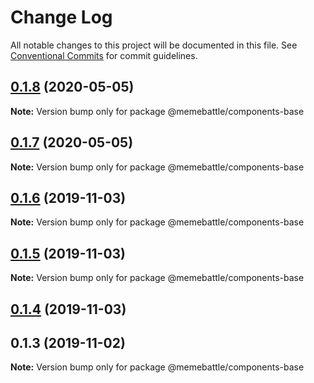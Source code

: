 # Change Log

All notable changes to this project will be documented in this file.
See [Conventional Commits](https://conventionalcommits.org) for commit guidelines.

## [0.1.8](http://gitlab.mems.fun:2224/memebattle/frontend/compare/@memebattle/components-base@0.1.7...@memebattle/components-base@0.1.8) (2020-05-05)

**Note:** Version bump only for package @memebattle/components-base





## [0.1.7](http://gitlab.mems.fun:2224/memebattle/frontend/compare/@memebattle/components-base@0.1.6...@memebattle/components-base@0.1.7) (2020-05-05)

**Note:** Version bump only for package @memebattle/components-base





## [0.1.6](http://gitlab.mems.fun:2224/memebattle/frontend/compare/@memebattle/components-base@0.1.5...@memebattle/components-base@0.1.6) (2019-11-03)

**Note:** Version bump only for package @memebattle/components-base





## [0.1.5](http://gitlab.mems.fun:2224/memebattle/frontend/compare/@memebattle/components-base@0.1.4...@memebattle/components-base@0.1.5) (2019-11-03)

**Note:** Version bump only for package @memebattle/components-base





## [0.1.4](http://gitlab.mems.fun:2224/memebattle/frontend/compare/@memebattle/components-base@0.1.2...@memebattle/components-base@0.1.4) (2019-11-03)



## 0.1.3 (2019-11-02)

**Note:** Version bump only for package @memebattle/components-base
